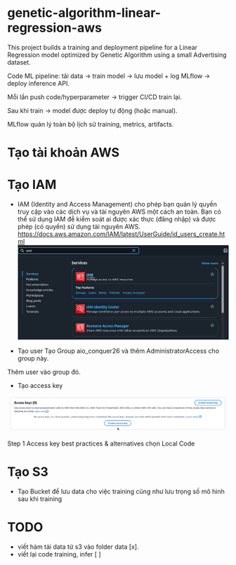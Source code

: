 # genetic-algorithm-linear-regression-aws
This project builds a training and deployment pipeline for a Linear Regression model optimized by Genetic Algorithm using a small Advertising dataset.

Code ML pipeline: tải data → train model → lưu model + log MLflow → deploy inference API.

Mỗi lần push code/hyperparameter → trigger CI/CD train lại.

Sau khi train → model được deploy tự động (hoặc manual).

MLflow quản lý toàn bộ lịch sử training, metrics, artifacts.



# Tạo tài khoản AWS


# Tạo IAM
- IAM (Identity and Access Management) cho phép bạn quản lý quyền truy cập vào các dịch vụ và tài nguyên AWS một cách an toàn. Bạn có thể sử dụng IAM để kiểm soát ai được xác thực (đăng nhập) và được phép (có quyền) sử dụng tài nguyên AWS. https://docs.aws.amazon.com/IAM/latest/UserGuide/id_users_create.html
![IAM](images/find_IAM.png)

- Tạo user
Tạo Group aio_conquer26 và thêm AdministratorAccess cho group này.

Thêm user vào group đó.

- Tạo access key

![AccessKey](images/IAM_CreateAccessKey.png)

Step 1
Access key best practices & alternatives chọn Local Code



# Tạo S3
- Tạo Bucket để lưu data cho việc training cũng như lưu trọng số mô hình sau khi training


# TODO
- viết hàm tải data từ s3 vào folder data [x].    
- viết lại code training, infer [ ]   

